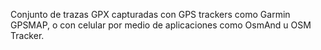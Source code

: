 Conjunto de trazas GPX capturadas con GPS trackers como Garmin GPSMAP, o con celular por medio de aplicaciones como OsmAnd u OSM Tracker.
